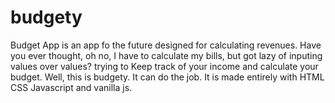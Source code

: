 # budgety
Budget App is an app fo the future designed for calculating revenues.
Have you ever thought, oh no, I have to calculate my bills, but got lazy of inputing values over values?
trying to Keep track of your income and calculate your budget.
Well, this is budgety. It can do the job.
It is made entirely with HTML CSS Javascript and vanilla js.

